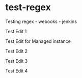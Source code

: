 test-regex
==========

Testing regex - webooks - jenkins

Test Edit 1

Test Edit for Managed instance

Test Edit 2

Test Edit 3

Test Edit 4
